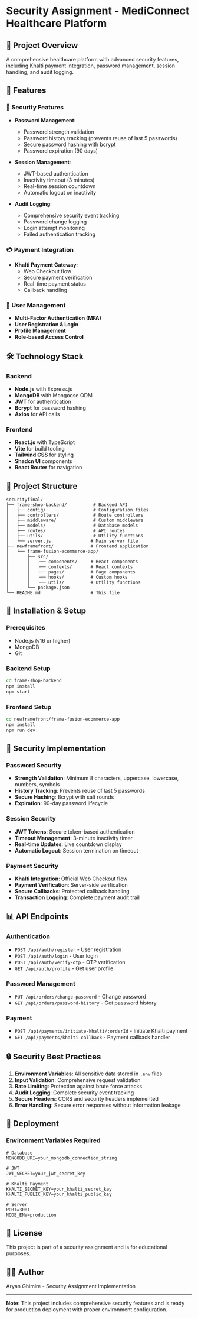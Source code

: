 # Security Assignment - MediConnect Healthcare Platform

## 🏥 Project Overview

A comprehensive healthcare platform with advanced security features, including Khalti payment integration, password management, session handling, and audit logging.

## 🚀 Features

### 🔐 Security Features
- **Password Management**: 
  - Password strength validation
  - Password history tracking (prevents reuse of last 5 passwords)
  - Secure password hashing with bcrypt
  - Password expiration (90 days)

- **Session Management**:
  - JWT-based authentication
  - Inactivity timeout (3 minutes)
  - Real-time session countdown
  - Automatic logout on inactivity

- **Audit Logging**:
  - Comprehensive security event tracking
  - Password change logging
  - Login attempt monitoring
  - Failed authentication tracking

### 💳 Payment Integration
- **Khalti Payment Gateway**:
  - Web Checkout flow
  - Secure payment verification
  - Real-time payment status
  - Callback handling

### 👥 User Management
- **Multi-Factor Authentication (MFA)**
- **User Registration & Login**
- **Profile Management**
- **Role-based Access Control**

## 🛠️ Technology Stack

### Backend
- **Node.js** with Express.js
- **MongoDB** with Mongoose ODM
- **JWT** for authentication
- **Bcrypt** for password hashing
- **Axios** for API calls

### Frontend
- **React.js** with TypeScript
- **Vite** for build tooling
- **Tailwind CSS** for styling
- **Shadcn UI** components
- **React Router** for navigation

## 📁 Project Structure

```
securityfinal/
├── frame-shop-backend/          # Backend API
│   ├── config/                  # Configuration files
│   ├── controllers/             # Route controllers
│   ├── middleware/              # Custom middleware
│   ├── models/                  # Database models
│   ├── routes/                  # API routes
│   ├── utils/                   # Utility functions
│   └── server.js               # Main server file
├── newframefront/              # Frontend application
│   └── frame-fusion-ecommerce-app/
│       ├── src/
│       │   ├── components/     # React components
│       │   ├── contexts/       # React contexts
│       │   ├── pages/          # Page components
│       │   ├── hooks/          # Custom hooks
│       │   └── utils/          # Utility functions
│       └── package.json
└── README.md                   # This file
```

## 🔧 Installation & Setup

### Prerequisites
- Node.js (v16 or higher)
- MongoDB
- Git

### Backend Setup
```bash
cd frame-shop-backend
npm install
npm start
```

### Frontend Setup
```bash
cd newframefront/frame-fusion-ecommerce-app
npm install
npm run dev
```

## 🔐 Security Implementation

### Password Security
- **Strength Validation**: Minimum 8 characters, uppercase, lowercase, numbers, symbols
- **History Tracking**: Prevents reuse of last 5 passwords
- **Secure Hashing**: Bcrypt with salt rounds
- **Expiration**: 90-day password lifecycle

### Session Security
- **JWT Tokens**: Secure token-based authentication
- **Timeout Management**: 3-minute inactivity timer
- **Real-time Updates**: Live countdown display
- **Automatic Logout**: Session termination on timeout

### Payment Security
- **Khalti Integration**: Official Web Checkout flow
- **Payment Verification**: Server-side verification
- **Secure Callbacks**: Protected callback handling
- **Transaction Logging**: Complete payment audit trail

## 📊 API Endpoints

### Authentication
- `POST /api/auth/register` - User registration
- `POST /api/auth/login` - User login
- `POST /api/auth/verify-otp` - OTP verification
- `GET /api/auth/profile` - Get user profile

### Password Management
- `PUT /api/orders/change-password` - Change password
- `GET /api/orders/password-history` - Get password history

### Payment
- `POST /api/payments/initiate-khalti/:orderId` - Initiate Khalti payment
- `GET /api/payments/khalti-callback` - Payment callback handler

## 🔒 Security Best Practices

1. **Environment Variables**: All sensitive data stored in `.env` files
2. **Input Validation**: Comprehensive request validation
3. **Rate Limiting**: Protection against brute force attacks
4. **Audit Logging**: Complete security event tracking
5. **Secure Headers**: CORS and security headers implemented
6. **Error Handling**: Secure error responses without information leakage

## 🚀 Deployment

### Environment Variables Required
```env
# Database
MONGODB_URI=your_mongodb_connection_string

# JWT
JWT_SECRET=your_jwt_secret_key

# Khalti Payment
KHALTI_SECRET_KEY=your_khalti_secret_key
KHALTI_PUBLIC_KEY=your_khalti_public_key

# Server
PORT=3001
NODE_ENV=production
```

## 📝 License

This project is part of a security assignment and is for educational purposes.

## 👨‍💻 Author

Aryan Ghimire - Security Assignment Implementation

---

**Note**: This project includes comprehensive security features and is ready for production deployment with proper environment configuration. 